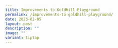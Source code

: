 ```yaml
---
title: Improvements to Goldhill Playground
permalink: /improvements-to-goldhill-playground/
date: 2023-02-05
layout: post
description: ""
image: ""
variant: tiptap
---
```


